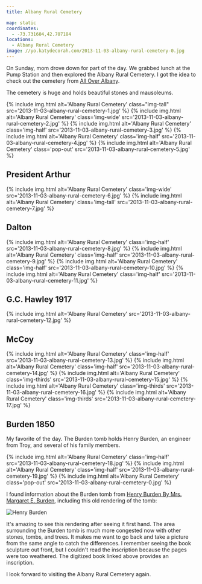 ```yaml
---
title: Albany Rural Cemetery

map: static
coordinates:
  - -73.731604,42.707184
locations:
  - Albany Rural Cemetery
image: //yo.katydecorah.com/2013-11-03-albany-rural-cemetery-0.jpg
---
```


On Sunday, mom drove down for part of the day. We grabbed lunch at the Pump Station and then explored the Albany Rural Cemetery. I got the idea to check out the cemetery from [All Over Albany](http://alloveralbany.com/archive/2008/10/17/great-local-autumn-walks).

The cemetery is huge and holds beautiful stones and mausoleums.

<div class="photos">

{% include img.html alt='Albany Rural Cemetery' class="img-tall" src='2013-11-03-albany-rural-cemetery-1.jpg' %}
{% include img.html alt='Albany Rural Cemetery' class='img-wide' src='2013-11-03-albany-rural-cemetery-2.jpg' %}
{% include img.html alt='Albany Rural Cemetery' class='img-half' src='2013-11-03-albany-rural-cemetery-3.jpg' %}
{% include img.html alt='Albany Rural Cemetery' class='img-half' src='2013-11-03-albany-rural-cemetery-4.jpg' %}
{% include img.html alt='Albany Rural Cemetery' class='pop-out' src='2013-11-03-albany-rural-cemetery-5.jpg' %}

</div>

## President Arthur

<div class="photos">

{% include img.html alt='Albany Rural Cemetery' class='img-wide' src='2013-11-03-albany-rural-cemetery-6.jpg' %}
{% include img.html alt='Albany Rural Cemetery' class='img-tall' src='2013-11-03-albany-rural-cemetery-7.jpg' %}

</div>

## Dalton

<div class="photos">

{% include img.html alt='Albany Rural Cemetery' class='img-half' src='2013-11-03-albany-rural-cemetery-8.jpg' %}
{% include img.html alt='Albany Rural Cemetery' class='img-half' src='2013-11-03-albany-rural-cemetery-9.jpg' %}
{% include img.html alt='Albany Rural Cemetery' class='img-half' src='2013-11-03-albany-rural-cemetery-10.jpg' %}
{% include img.html alt='Albany Rural Cemetery' class='img-half' src='2013-11-03-albany-rural-cemetery-11.jpg' %}

</div>

## G.C. Hawley 1917

<div class="photos">

{% include img.html alt='Albany Rural Cemetery' src='2013-11-03-albany-rural-cemetery-12.jpg' %}

</div>

## McCoy

<div class="photos">

{% include img.html alt='Albany Rural Cemetery' class='img-half' src='2013-11-03-albany-rural-cemetery-13.jpg' %}
{% include img.html alt='Albany Rural Cemetery' class='img-half' src='2013-11-03-albany-rural-cemetery-14.jpg' %}
{% include img.html alt='Albany Rural Cemetery' class='img-thirds' src='2013-11-03-albany-rural-cemetery-15.jpg' %}
{% include img.html alt='Albany Rural Cemetery' class='img-thirds' src='2013-11-03-albany-rural-cemetery-16.jpg' %}
{% include img.html alt='Albany Rural Cemetery' class='img-thirds' src='2013-11-03-albany-rural-cemetery-17.jpg' %}

</div>

## Burden 1850

My favorite of the day. The Burden tomb holds Henry Burden, an engineer from Troy, and several of his family members.

<div class="photos">

{% include img.html alt='Albany Rural Cemetery' class='img-half' src='2013-11-03-albany-rural-cemetery-18.jpg' %}
{% include img.html alt='Albany Rural Cemetery' class='img-half' src='2013-11-03-albany-rural-cemetery-19.jpg' %}
{% include img.html alt='Albany Rural Cemetery' class='pop-out' src='2013-11-03-albany-rural-cemetery-0.jpg' %}

</div>

I found information about the Burden tomb from [Henry Burden By Mrs. Margaret E. Burden](http://books.google.com/books?id=A6UNAAAAYAAJ&ots=t0mx1AjSo-&pg=PA86#v=onepage&q&f=false), including this old rendering of the tomb:

<div class="photos">

<img src="http://books.google.com/books?id=A6UNAAAAYAAJ&amp;pg=PA86-IA3&amp;img=1&amp;zoom=3&amp;hl=en&amp;sig=ACfU3U3HfiVOeep-fJFeRwDllJi8AO5hNg&amp;ci=140%2C274%2C711%2C939&amp;edge=0" class="rotate-left pop-out" alt="Henry Burden">

</div>

It's amazing to see this rendering after seeing it first hand. The area surrounding the Burden tomb is much more congested now with other stones, tombs, and trees. It makes me want to go back and take a picture from the same angle to catch the differences. I remember seeing the book sculpture out front, but I couldn't read the inscription because the pages were too weathered. The digitized book linked above provides an inscription.

I look forward to visiting the Albany Rural Cemetery again.
